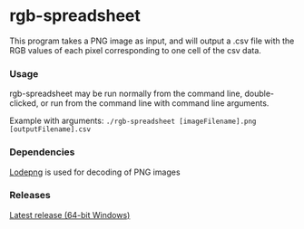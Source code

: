 # rgb-spreadsheet

This program takes a PNG image as input, and will output a .csv file with the RGB values of each pixel corresponding to one cell
of the csv data.

### Usage
rgb-spreadsheet may be run normally from the command line, double-clicked, or run from the command line with command line arguments.

Example with arguments: `./rgb-spreadsheet [imageFilename].png [outputFilename].csv`



### Dependencies
[Lodepng](http://lodev.org/lodepng/) is used for decoding of PNG images



### Releases
[Latest release (64-bit Windows)](https://github.com/Wolverine1621/rgb-spreadsheet/releases/latest)

